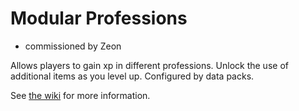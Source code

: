 # Modular Professions

- commissioned by Zeon

Allows players to gain xp in different professions. Unlock the use of additional items as you level up. Configured by data packs. 

See [the wiki](https://github.com/LukeGrahamLandry/modular-professions-mod/wiki) for more information. 
